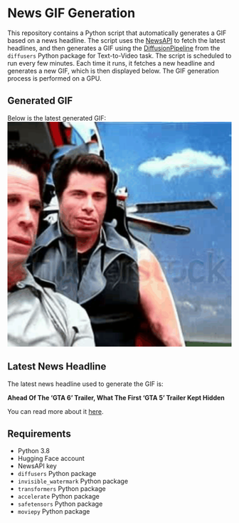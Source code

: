 # News GIF Generation
This repository contains a Python script that automatically generates a GIF based on a news headline. The script uses the [NewsAPI](https://newsapi.org/) to fetch the latest headlines, and then generates a GIF using the [DiffusionPipeline](https://github.com/huggingface/diffusers) from the `diffusers` Python package for Text-to-Video task.
The script is scheduled to run every few minutes. Each time it runs, it fetches a new headline and generates a new GIF, which is then displayed below. The GIF generation process is performed on a GPU.

## Generated GIF
Below is the latest generated GIF:
![Generated GIF](output.gif?raw=true&v=1701628550)

## Latest News Headline
The latest news headline used to generate the GIF is:

**Ahead Of The ‘GTA 6’ Trailer, What The First ‘GTA 5’ Trailer Kept Hidden**

You can read more about it [here](https://www.forbes.com/sites/paultassi/2023/12/02/ahead-of-the-gta-6-trailer-what-the-first-gta-5-trailer-kept-hidden/).

## Requirements
- Python 3.8
- Hugging Face account
- NewsAPI key
- `diffusers` Python package
- `invisible_watermark` Python package
- `transformers` Python package
- `accelerate` Python package
- `safetensors` Python package
- `moviepy` Python package
